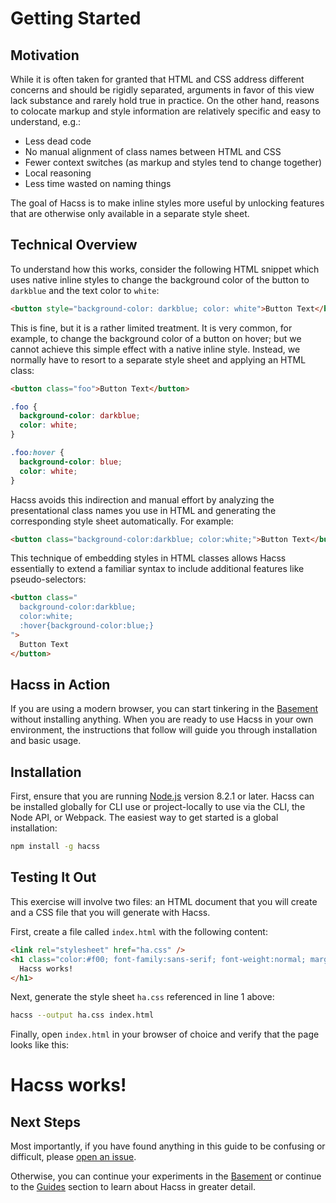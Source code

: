 # Getting Started

## Motivation

While it is often taken for granted that HTML and CSS address different concerns
and should be rigidly separated, arguments in favor of this view lack substance
and rarely hold true in practice. On the other hand, reasons to colocate markup
and style information are relatively specific and easy to understand, e.g.:

* Less dead code
* No manual alignment of class names between HTML and CSS
* Fewer context switches (as markup and styles tend to change together)
* Local reasoning
* Less time wasted on naming things

The goal of Hacss is to make inline styles more useful by unlocking features
that are otherwise only available in a separate style sheet.

## Technical Overview

To understand how this works, consider the following HTML snippet which uses
native inline styles to change the background color of the button to `darkblue`
and the text color to `white`:

```html
<button style="background-color: darkblue; color: white">Button Text</button>
```

This is fine, but it is a rather limited treatment. It is very common, for
example, to change the background color of a button on hover; but we cannot
achieve this simple effect with a native inline style. Instead, we normally have
to resort to a separate style sheet and applying an HTML class:

```html
<button class="foo">Button Text</button>
```

```css
.foo {
  background-color: darkblue;
  color: white;
}

.foo:hover {
  background-color: blue;
  color: white;
}
```

Hacss avoids this indirection and manual effort by analyzing the presentational
class names you use in HTML and generating the corresponding style sheet
automatically. For example:

```html
<button class="background-color:darkblue; color:white;">Button Text</button>
```

This technique of embedding styles in HTML classes allows Hacss essentially to
extend a familiar syntax to include additional features like pseudo-selectors:

```html
<button class="
  background-color:darkblue;
  color:white;
  :hover{background-color:blue;}
">
  Button Text
</button>
```

## Hacss in Action

If you are using a modern browser, you can start tinkering in the
[Basement](https://basement.hacss.io) without installing anything. When you are
ready to use Hacss in your own environment, the instructions that follow will
guide you through installation and basic usage.

## Installation

First, ensure that you are running [Node.js](https://nodejs.org) version 8.2.1
or later. Hacss can be installed globally for CLI use or project-locally to use
via the CLI, the Node API, or Webpack. The easiest way to get started is a
global installation:

```bash
npm install -g hacss
```

## Testing It Out

This exercise will involve two files: an HTML document that you will create and
a CSS file that you will generate with Hacss.

First, create a file called `index.html` with the following content:

```html
<link rel="stylesheet" href="ha.css" />
<h1 class="color:#f00; font-family:sans-serif; font-weight:normal; margin:0;">
  Hacss works!
</h1>
```

Next, generate the style sheet `ha.css` referenced in line 1 above:

```bash
hacss --output ha.css index.html
```

Finally, open `index.html` in your browser of choice and verify that the page
looks like this:

<h1 class="
  color:#f00;
  font-size:24px;
  font-family:sans-serif;
  font-weight:normal;
">
  Hacss works!
</h1>

## Next Steps

Most importantly, if you have found anything in this guide to be confusing or
difficult, please [open an issue](https://github.com/hacss/hacss.io/issues/new).

Otherwise, you can continue your experiments in the
[Basement](https://basement.hacss.io) or continue to the
[Guides](guides.md) section to learn about Hacss in greater detail.
